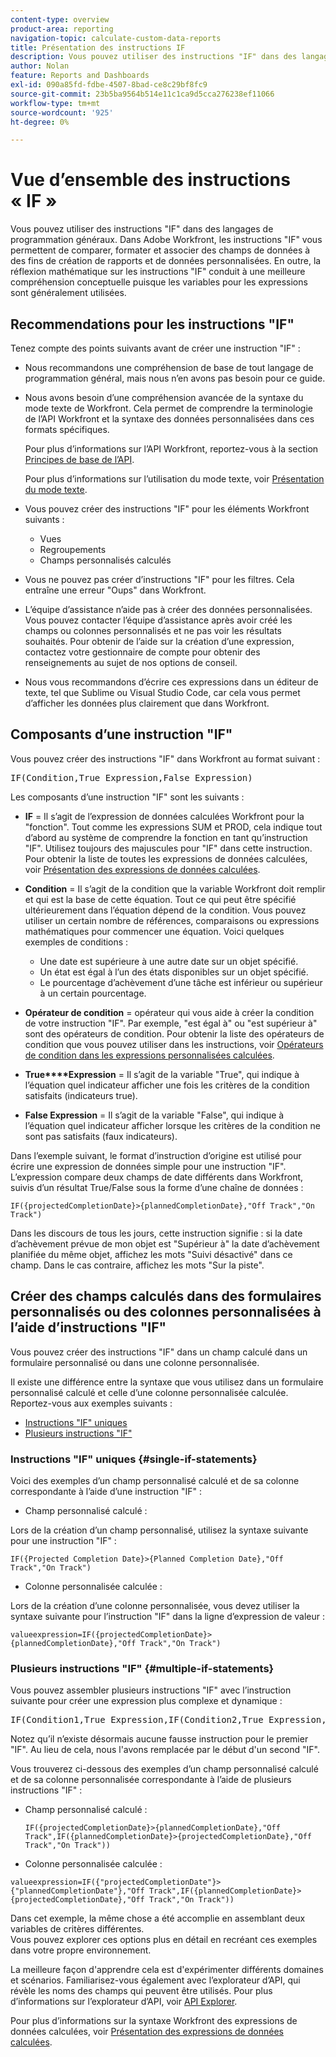 ```yaml
---
content-type: overview
product-area: reporting
navigation-topic: calculate-custom-data-reports
title: Présentation des instructions IF
description: Vous pouvez utiliser des instructions "IF" dans des langages de programmation généraux. Dans Adobe Workfront, les instructions "IF" vous permettent de comparer, formater et associer des champs de données à des fins de création de rapports et de données personnalisées. En outre, la réflexion mathématique sur les instructions "IF" conduit à une meilleure compréhension conceptuelle puisque les variables pour les expressions sont généralement utilisées.
author: Nolan
feature: Reports and Dashboards
exl-id: 090a85fd-fdbe-4507-8bad-ce8c29bf8fc9
source-git-commit: 23b5ba9564b514e11c1ca9d5cca276238ef11066
workflow-type: tm+mt
source-wordcount: '925'
ht-degree: 0%

---
```


# Vue d’ensemble des instructions « IF »

<!-- Audited: 1/2024 -->

Vous pouvez utiliser des instructions &quot;IF&quot; dans des langages de programmation généraux. Dans Adobe Workfront, les instructions &quot;IF&quot; vous permettent de comparer, formater et associer des champs de données à des fins de création de rapports et de données personnalisées. En outre, la réflexion mathématique sur les instructions &quot;IF&quot; conduit à une meilleure compréhension conceptuelle puisque les variables pour les expressions sont généralement utilisées.

## Recommendations pour les instructions &quot;IF&quot;

Tenez compte des points suivants avant de créer une instruction &quot;IF&quot; :

* Nous recommandons une compréhension de base de tout langage de programmation général, mais nous n’en avons pas besoin pour ce guide.
* Nous avons besoin d’une compréhension avancée de la syntaxe du mode texte de Workfront. Cela permet de comprendre la terminologie de l’API Workfront et la syntaxe des données personnalisées dans ces formats spécifiques.

  Pour plus d’informations sur l’API Workfront, reportez-vous à la section [Principes de base de l’API](../../../wf-api/general/api-basics.md).

  Pour plus d’informations sur l’utilisation du mode texte, voir [Présentation du mode texte](../../../reports-and-dashboards/reports/text-mode/understand-text-mode.md).

* Vous pouvez créer des instructions &quot;IF&quot; pour les éléments Workfront suivants :

   * Vues
   * Regroupements
   * Champs personnalisés calculés

* Vous ne pouvez pas créer d’instructions &quot;IF&quot; pour les filtres. Cela entraîne une erreur &quot;Oups&quot; dans Workfront.
* L’équipe d’assistance n’aide pas à créer des données personnalisées. Vous pouvez contacter l’équipe d’assistance après avoir créé les champs ou colonnes personnalisés et ne pas voir les résultats souhaités. Pour obtenir de l’aide sur la création d’une expression, contactez votre gestionnaire de compte pour obtenir des renseignements au sujet de nos options de conseil.
* Nous vous recommandons d’écrire ces expressions dans un éditeur de texte, tel que Sublime ou Visual Studio Code, car cela vous permet d’afficher les données plus clairement que dans Workfront.

## Composants d’une instruction &quot;IF&quot;

Vous pouvez créer des instructions &quot;IF&quot; dans Workfront au format suivant :
<pre>IF(Condition,True Expression,False Expression)</pre>Les composants d’une instruction "IF" sont les suivants :

* **IF** = Il s’agit de l’expression de données calculées Workfront pour la &quot;fonction&quot;. Tout comme les expressions SUM et PROD, cela indique tout d’abord au système de comprendre la fonction en tant qu’instruction &quot;IF&quot;. Utilisez toujours des majuscules pour &quot;IF&quot; dans cette instruction.\
  Pour obtenir la liste de toutes les expressions de données calculées, voir [Présentation des expressions de données calculées](../../../reports-and-dashboards/reports/calc-cstm-data-reports/calculated-data-expressions.md).

* **Condition** = Il s’agit de la condition que la variable Workfront doit remplir et qui est la base de cette équation. Tout ce qui peut être spécifié ultérieurement dans l’équation dépend de la condition. Vous pouvez utiliser un certain nombre de références, comparaisons ou expressions mathématiques pour commencer une équation. Voici quelques exemples de conditions :

   * Une date est supérieure à une autre date sur un objet spécifié.
   * Un état est égal à l’un des états disponibles sur un objet spécifié.
   * Le pourcentage d’achèvement d’une tâche est inférieur ou supérieur à un certain pourcentage.

* **Opérateur de condition** = opérateur qui vous aide à créer la condition de votre instruction &quot;IF&quot;. Par exemple, &quot;est égal à&quot; ou &quot;est supérieur à&quot; sont des opérateurs de condition. Pour obtenir la liste des opérateurs de condition que vous pouvez utiliser dans les instructions, voir [Opérateurs de condition dans les expressions personnalisées calculées](../../../reports-and-dashboards/reports/calc-cstm-data-reports/condition-operators-calculated-custom-expressions.md).

* **True****Expression** = Il s’agit de la variable &quot;True&quot;, qui indique à l’équation quel indicateur afficher une fois les critères de la condition satisfaits (indicateurs true).

* **False Expression** = Il s’agit de la variable &quot;False&quot;, qui indique à l’équation quel indicateur afficher lorsque les critères de la condition ne sont pas satisfaits (faux indicateurs).

Dans l’exemple suivant, le format d’instruction d’origine est utilisé pour écrire une expression de données simple pour une instruction &quot;IF&quot;. L’expression compare deux champs de date différents dans Workfront, suivis d’un résultat True/False sous la forme d’une chaîne de données :

```
IF({projectedCompletionDate}>{plannedCompletionDate},"Off Track","On Track")
```

Dans les discours de tous les jours, cette instruction signifie : si la date d’achèvement prévue de mon objet est &quot;Supérieur à&quot; la date d’achèvement planifiée du même objet, affichez les mots &quot;Suivi désactivé&quot; dans ce champ. Dans le cas contraire, affichez les mots &quot;Sur la piste&quot;.

## Créer des champs calculés dans des formulaires personnalisés ou des colonnes personnalisées à l’aide d’instructions &quot;IF&quot;

Vous pouvez créer des instructions &quot;IF&quot; dans un champ calculé dans un formulaire personnalisé ou dans une colonne personnalisée.

Il existe une différence entre la syntaxe que vous utilisez dans un formulaire personnalisé calculé et celle d’une colonne personnalisée calculée. Reportez-vous aux exemples suivants :

* [Instructions &quot;IF&quot; uniques](#single-if-statements)
* [Plusieurs instructions &quot;IF&quot;](#multiple-if-statements)

### Instructions &quot;IF&quot; uniques {#single-if-statements}

Voici des exemples d’un champ personnalisé calculé et de sa colonne correspondante à l’aide d’une instruction &quot;IF&quot; :

* Champ personnalisé calculé :

Lors de la création d’un champ personnalisé, utilisez la syntaxe suivante pour une instruction &quot;IF&quot; :

```
IF({Projected Completion Date}>{Planned Completion Date},"Off Track","On Track")
```

* Colonne personnalisée calculée :

Lors de la création d’une colonne personnalisée, vous devez utiliser la syntaxe suivante pour l’instruction &quot;IF&quot; dans la ligne d’expression de valeur :

```
valueexpression=IF({projectedCompletionDate}>{plannedCompletionDate},"Off Track","On Track")
```

### Plusieurs instructions &quot;IF&quot; {#multiple-if-statements}

Vous pouvez assembler plusieurs instructions &quot;IF&quot; avec l’instruction suivante pour créer une expression plus complexe et dynamique :

<pre>IF(Condition1,True Expression,IF(Condition2,True Expression,False Expression))</pre>Notez qu’il n’existe désormais aucune fausse instruction pour le premier "IF". Au lieu de cela, nous l'avons remplacée par le début d'un second "IF".

Vous trouverez ci-dessous des exemples d’un champ personnalisé calculé et de sa colonne personnalisée correspondante à l’aide de plusieurs instructions &quot;IF&quot; :

* Champ personnalisé calculé :

  ```
  IF({projectedCompletionDate}>{plannedCompletionDate},"Off Track",IF({plannedCompletionDate}>{projectedCompletionDate},"Off Track","On Track"))
  ```

* Colonne personnalisée calculée :

```
valueexpression=IF({"projectedCompletionDate"}>{"plannedCompletionDate"},"Off Track",IF({plannedCompletionDate}>{projectedCompletionDate},"Off Track","On Track"))
```

Dans cet exemple, la même chose a été accomplie en assemblant deux variables de critères différentes.\
Vous pouvez explorer ces options plus en détail en recréant ces exemples dans votre propre environnement.

La meilleure façon d&#39;apprendre cela est d&#39;expérimenter différents domaines et scénarios. Familiarisez-vous également avec l’explorateur d’API, qui révèle les noms des champs qui peuvent être utilisés. Pour plus d’informations sur l’explorateur d’API, voir [API Explorer](../../../wf-api/general/api-explorer.md).

Pour plus d’informations sur la syntaxe Workfront des expressions de données calculées, voir [Présentation des expressions de données calculées](../../../reports-and-dashboards/reports/calc-cstm-data-reports/calculated-data-expressions.md).
